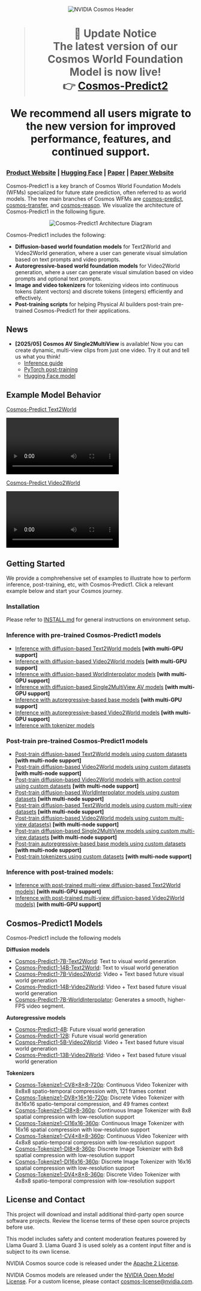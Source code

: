 <p align="center">
    <img src="assets/nvidia-cosmos-header.png" alt="NVIDIA Cosmos Header">
</p>

<h1 align="center">
    
> 🚨 **Update Notice**  
> The latest version of our Cosmos World Foundation Model is now live!  
> 👉 [**Cosmos-Predict2**](https://github.com/nvidia-cosmos/cosmos-predict2)

We recommend all users migrate to the new version for improved performance, features, and continued support.
</h1>

### [Product Website](https://www.nvidia.com/en-us/ai/cosmos/) | [Hugging Face](https://huggingface.co/collections/nvidia/cosmos-predict1-67c9d1b97678dbf7669c89a7) | [Paper](https://arxiv.org/abs/2501.03575) | [Paper Website](https://research.nvidia.com/labs/dir/cosmos-predict1)

Cosmos-Predict1 is a key branch of Cosmos World Foundation Models (WFMs) specialized for future state prediction, often referred to as world models. The tree main branches of Cosmos WFMs are [cosmos-predict](https://github.com/nvidia-cosmos/cosmos-predict1), [cosmos-transfer](https://github.com/nvidia-cosmos/cosmos-transfer1), and [cosmos-reason](https://github.com/nvidia-cosmos/cosmos-reason1). We visualize the architecture of Cosmos-Predict1 in the following figure.

<p align="center">
    <img src="assets/predict1_diagram.png" alt="Cosmos-Predict1 Architecture Diagram">
</p>


Cosmos-Predict1 includes the following:

- **Diffusion-based world foundation models** for Text2World and Video2World generation, where a user can generate visual simulation based on text prompts and video prompts.
- **Autoregressive-based world foundation models** for Video2World generation, where a user can generate visual simulation based on video prompts and optional text prompts.
- **Image and video tokenizers** for tokenizing videos into continuous tokens (latent vectors) and discrete tokens (integers) efficiently and effectively.
- **Post-training scripts** for helping Physical AI builders post-train pre-trained Cosmos-Predict1 for their applications.

## News
- **[2025/05]** **Cosmos AV Single2MultiView** is available! Now you can create dynamic, multi-view clips from just one video. Try it out and tell us what you think!  
    - [Inference guide](examples/inference_diffusion_single2multiview.md)  
    - [PyTorch post-training](examples/post-training_diffusion_single2multiview.md)  
    - [Hugging Face model](https://huggingface.co/nvidia/Cosmos-Predict1-7B-Video2World-Sample-AV-Single2MultiView)  

## Example Model Behavior

 [Cosmos-Predict Text2World](https://github.com/nvidia-cosmos/cosmos-predict1)

<video src="https://github.com/user-attachments/assets/8abcc5d0-0840-47ae-8f95-10fc0dae7092"> Your browser does not support the video tag.</video>

[Cosmos-Predict Video2World](https://github.com/nvidia-cosmos/cosmos-predict1)

<video src="https://github.com/user-attachments/assets/d598af27-55de-4bc9-b68e-24b70876be9f"> Your browser does not support the video tag. </video>

## Getting Started

We provide a comphrehensive set of examples to illustrate how to perform inference, post-training, etc, with Cosmos-Predict1. Click a relevant example below and start your Cosmos journey.

### Installation

Please refer to [INSTALL.md](INSTALL.md) for general instructions on environment setup.

### Inference with pre-trained Cosmos-Predict1 models
* [Inference with diffusion-based Text2World models](/examples/inference_diffusion_text2world.md) **[with multi-GPU support]**
* [Inference with diffusion-based Video2World models](/examples/inference_diffusion_video2world.md) **[with multi-GPU support]**
* [Inference with diffusion-based WorldInterpolator models](/examples/inference_diffusion_WorldInterpolator.md) **[with multi-GPU support]**
* [Inference with diffusion-based Single2MultiView AV models](/examples/inference_diffusion_single2multiview.md) **[with multi-GPU support]**
* [Inference with autoregressive-based base models](/examples/inference_autoregressive_base.md) **[with multi-GPU support]**
* [Inference with autoregressive-based Video2World models](/examples/inference_autoregressive_video2world.md) **[with multi-GPU support]**
* [Inference with tokenizer models](/examples/inference_tokenizer.md)

### Post-train pre-trained Cosmos-Predict1 models
* [Post-train diffusion-based Text2World models using custom datasets](/examples/post-training_diffusion_text2world.md) **[with multi-node support]**
* [Post-train diffusion-based Video2World models using custom datasets](/examples/post-training_diffusion_video2world.md) **[with multi-node support]**
* [Post-train diffusion-based Video2World models with action control using custom datasets](/examples/post-training_diffusion_video2world_action.md) **[with multi-node support]**
* [Post-train diffusion-based WorldInterpolator models using custom datasets](/examples/post-training_diffusion_interpolator.md) **[with multi-node support]**
* [Post-train diffusion-based Text2World models using custom multi-view datasets](/examples/post-training_diffusion_text2world_multiview.md) **[with multi-node support]**
* [Post-train diffusion-based Video2World models using custom multi-view datasets)](/examples/post-training_diffusion_video2world_multiview.md) **[with multi-node support]**
* [Post-train diffusion-based Single2MultiView models using custom multi-view datasets](/examples/post-training_diffusion_single2multiview.md) **[with multi-node support]**
* [Post-train autoregressive-based base models using custom datasets](/examples/post-training_autoregressive_base.md) **[with multi-node support]**
* [Post-train tokenizers using custom datasets](/examples/post-training_tokenizer.md) **[with multi-node support]**

### Inference with post-trained models:
* [Inference with post-trained multi-view diffusion-based Text2World models)](/examples/inference_diffusion_text2world_multiview.md) **[with multi-GPU support]**
* [Inference with post-trained multi-view diffusion-based Video2World models)](/examples/inference_diffusion_video2world_multiview.md) **[with multi-GPU support]**


## Cosmos-Predict1 Models

Cosmos-Predict1 include the following models

**Diffusion models**

* [Cosmos-Predict1-7B-Text2World](https://huggingface.co/nvidia/Cosmos-Predict1-7B-Text2World): Text to visual world generation
* [Cosmos-Predict1-14B-Text2World](https://huggingface.co/nvidia/Cosmos-Predict1-14B-Text2World): Text to visual world generation
* [Cosmos-Predict1-7B-Video2World](https://huggingface.co/nvidia/Cosmos-Predict1-7B-Video2World): Video + Text based future visual world generation
* [Cosmos-Predict1-14B-Video2World](https://huggingface.co/nvidia/Cosmos-Predict1-14B-Video2World): Video + Text based future visual world generation
* [Cosmos-Predict1-7B-WorldInterpolator](https://huggingface.co/nvidia/Cosmos-Predict1-7B-WorldInterpolator): Generates a smooth, higher-FPS video segment.

**Autoregressive models**

* [Cosmos-Predict1-4B](https://huggingface.co/nvidia/Cosmos-Predict1-4B): Future visual world generation
* [Cosmos-Predict1-12B](https://huggingface.co/nvidia/Cosmos-Predict1-12B): Future visual world generation
* [Cosmos-Predict1-5B-Video2World](https://huggingface.co/nvidia/Cosmos-Predict1-5B-Video2World): Video + Text based future visual world generation
* [Cosmos-Predict1-13B-Video2World](https://huggingface.co/nvidia/Cosmos-Predict1-13B-Video2World): Video + Text based future visual world generation

**Tokenizers**

* [Cosmos-Tokenize1-CV8×8×8-720p](https://huggingface.co/nvidia/Cosmos-Tokenize1-CV8x8x8-720p): Continuous Video Tokenizer with 8x8x8 spatio-temporal compression with, 121 frames context
* [Cosmos-Tokenize1-DV8×16×16-720p](https://huggingface.co/nvidia/Cosmos-Tokenize1-DV8x16x16-720p): Discrete Video Tokenizer with 8x16x16 spatio-temporal compression, and 49 frames context
* [Cosmos-Tokenize1-CI8×8-360p](https://huggingface.co/nvidia/Cosmos-Tokenize1-CI8x8-360p): Continuous Image Tokenizer with 8x8 spatial compression with low-resolution support
* [Cosmos-Tokenize1-CI16x16-360p](https://huggingface.co/nvidia/Cosmos-Tokenize1-CI16x16-360p): Continuous Image Tokenizer with 16x16 spatial compression with low-resolution support
* [Cosmos-Tokenize1-CV4×8×8-360p](https://huggingface.co/nvidia/Cosmos-Tokenize1-CV4x8x8-360p): Continuous Video Tokenizer with 4x8x8 spatio-temporal compression with low-resolution support
* [Cosmos-Tokenize1-DI8×8-360p](https://huggingface.co/nvidia/Cosmos-Tokenize1-DI8x8-360p): Discrete Image Tokenizer with 8x8 spatial compression with low-resolution support
* [Cosmos-Tokenize1-DI16x16-360p](https://huggingface.co/nvidia/Cosmos-Tokenize1-DI16x16-360p): Discrete Image Tokenizer with 16x16 spatial compression with low-resolution support
* [Cosmos-Tokenize1-DV4×8×8-360p](https://huggingface.co/nvidia/Cosmos-Tokenize1-DV4x8x8-360p): Discrete Video Tokenizer with 4x8x8 spatio-temporal compression with low-resolution support

<!-- ------------------------------ -->

## License and Contact

This project will download and install additional third-party open source software projects. Review the license terms of these open source projects before use.

This model includes safety and content moderation features powered by Llama Guard 3. Llama Guard 3 is used solely as a content input filter and is subject to its own license.

NVIDIA Cosmos source code is released under the [Apache 2 License](https://www.apache.org/licenses/LICENSE-2.0).

NVIDIA Cosmos models are released under the [NVIDIA Open Model License](https://www.nvidia.com/en-us/agreements/enterprise-software/nvidia-open-model-license). For a custom license, please contact [cosmos-license@nvidia.com](mailto:cosmos-license@nvidia.com).
